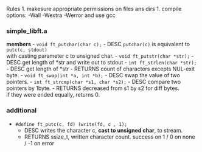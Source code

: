 Rules
    1. makesure appropriate permissions on files ans dirs
    1. compile options: -Wall -Wextra -Werror and use gcc

### simple_libft.a

**members**
    - ``void ft_putchar(char c);``
        - DESC
            ``putchar(c)`` is equivalent to ``putc(c, stdout)``  
            with casting parameter c to unsigned char.
    - ``void ft_putstr(char *str);``
        - DESC
            get length of *str and write out to stdout
    - ``int ft_strlen(char *str);``
        - DESC
            get length of *str
        - RETURNS
            count of characters excepts NUL-exit byte.
    - ``void ft_swap(int *a, int *b);``
        - DESC
            swap the value of two pointers.
    - ``int ft_strcmp(char *s1, char *s2);``
        - DESC
            compare two pointers by 1byte.
        - RETURNS
            decreased from s1 by s2 for diff bytes.  
            if they were ended equally, returns 0.


### additional

- ``#define ft_putc(c, fd) (write(fd, c , 1);``
    - DESC
        writes the character c, **cast to unsigned char**, to stream.
    - RETURNS
        ssize_t, written character count.
        success on 1 / 0 on none / -1 on error
